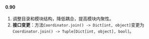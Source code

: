 #### 0.90
1. 调整目录和模块结构，降低耦合，提高模块内聚性。
2. **接口变更**：方法`Coordinator.join() -> Dict[int, object]`变更为`Coordinator.join() -> Tuple[Dict[int, object], bool]`。